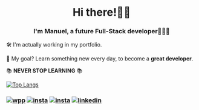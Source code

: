 <h1 align="center">Hi there!👋🏻</h1>
<h3 align="center">I'm Manuel, a future Full-Stack developer👨🏻‍💻</h3>

🛠 I'm actually working in my portfolio.

🎯 My goal? Learn something new every day, to become a **great developer**.

📚 **NEVER STOP LEARNING** 📚


  
[![Top Langs](https://github-readme-stats.vercel.app/api/top-langs/?username=manulecam&layout=compact&theme=cobalt)](https://github.com/anuraghazra/github-readme-stats)

### [![wpp](https://img.shields.io/badge/WhatsApp-25D366?style=for-the-badge&logo=whatsapp&logoColor=white)](https://wa.me/5492364308903) [![insta](https://img.shields.io/badge/Instagram-E4405F?style=for-the-badge&logo=instagram&logoColor=white)](https://www.instagram.com/manu.lecam/) [![insta](https://img.shields.io/badge/website-000000?style=for-the-badge&logo=About.me&logoColor=white)](https://juniorffonseca.github.io/portfolio/) [![linkedin](https://img.shields.io/badge/LinkedIn-0077B5?style=for-the-badge&logo=linkedin&logoColor=white)](https://www.linkedin.com/in/manuel-lecam-141202201/)

